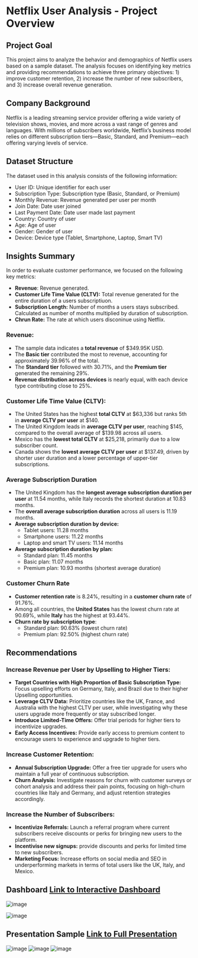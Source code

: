 # Netflix User Analysis - Project Overview

## Project Goal
This project aims to analyze the behavior and demographics of Netflix users based on a sample dataset. The analysis focuses on identifying key metrics and providing recommendations to achieve three primary objectives: 1) improve customer retention, 2) increase the number of new subscribers, and 3) increase overall revenue generation.

## Company Background
Netflix is a leading streaming service provider offering a wide variety of television shows, movies, and more across a vast range of genres and languages. With millions of subscribers worldwide, Netflix’s business model relies on different subscription tiers—Basic, Standard, and Premium—each offering varying levels of service.

## Dataset Structure
The dataset used in this analysis consists of the following information:

* User ID: Unique identifier for each user
* Subscription Type: Subscription type (Basic, Standard, or Premium)
* Monthly Revenue: Revenue generated per user per month
* Join Date: Date user joined	
* Last Payment Date: Date user made last payment	
* Country: Country of user
* Age: Age of user
* Gender: Gender of user
* Device: Device type (Tablet, Smartphone, Laptop, Smart TV)

## Insights Summary
In order to evaluate customer performance, we focused on the following key metrics:

- **Revenue**: Revenue generated.
- **Customer Life Time Value (CLTV):** Total revenue generated for the entire duration of a users subscriptiuon.
- **Subscription Length:** Number of months a users stays subscribed. Calculated as number of months multiplied by duration of subscription.
- **Chrun Rate:** The rate at which users disconinue using Netflix.

### Revenue:
- The sample data indicates a **total revenue** of $349.95K USD.
- The **Basic tier** contributed the most to revenue, accounting for approximately 39.96% of the total.
- The **Standard tier** followed with 30.71%, and the **Premium tier** generated the remaining 29%.
- **Revenue distribution across devices** is nearly equal, with each device type contributing close to 25%.


### Customer Life Time Value (CLTV):
- The United States has the highest **total CLTV** at $63,336 but ranks 5th in **average CLTV per user** at $140.
- The United Kingdom leads in **average CLTV per user**, reaching $145, compared to the overall average of $139.98 across all users.
- Mexico has the **lowest total CLTV** at $25,218, primarily due to a low subscriber count.
- Canada shows the **lowest average CLTV per user** at $137.49, driven by shorter user duration and a lower percentage of upper-tier subscriptions.

### Average Subscription Duration
- The United Kingdom has the **longest average subscription duration per user** at 11.54 months, while Italy records the shortest duration at 10.83 months.
- The **overall average subscription duration** across all users is 11.19 months.
- **Average subscription duration by device:**
  - Tablet users: 11.28 months
  - Smartphone users: 11.22 months
  - Laptop and smart TV users: 11.14 months
- **Average subscription duration by plan:**
  - Standard plan: 11.45 months
  - Basic plan: 11.07 months
  - Premium plan: 10.93 months (shortest average duration)


### Customer Churn Rate
- **Customer retention rate** is 8.24%, resulting in a **customer churn rate** of 91.76%.
- Among all countries, the **United States** has the lowest churn rate at 90.69%, while **Italy** has the highest at 93.44%.
- **Churn rate by subscription type**:
  - Standard plan: 90.63% (lowest churn rate)
  - Premium plan: 92.50% (highest churn rate)


## Recommendations
### Increase Revenue per User by Upselling to Higher Tiers:
- **Target Countries with High Proportion of Basic Subscription Type:** Focus upselling efforts on Germany, Italy, and Brazil due to their higher Upselling opportunities.
- **Leverage CLTV Data:** Prioritize countries like the UK, France, and Australia with the highest CLTV per user, while investigating why these users upgrade more frequently or stay subscribed longer.
- **Introduce Limited-Time Offers:** Offer trial periods for higher tiers to incentivize upgrades.
- **Early Access Incentives:** Provide early access to premium content to encourage users to experience and upgrade to higher tiers.

### Increase Customer Retention:
- **Annual Subscription Upgrade:** Offer a free tier upgrade for users who maintain a full year of continuous subscription.
- **Churn Analysis:** Investigate reasons for churn with customer surveys or cohort analysis and address their pain points, focusing on high-churn countries like Italy and Germany, and adjust retention strategies accordingly.

### Increase the Number of Subscribers:
- **Incentivize Referrals:** Launch a referral program where current subscribers receive discounts or perks for bringing new users to the platform.
- **Incentivise new signups:** provide discounts and perks for limited time to new subscribers.
- **Marketing Focus:** Increase efforts on social media and SEO in underperforming markets in terms of total users like the UK, Italy, and Mexico.

## Dashboard [Link to Interactive Dashboard](https://app.powerbi.com/view?r=eyJrIjoiNDNmZmZkNzQtNTI4Zi00OGI0LWJkNDUtMDRiMmMzN2NkYWUzIiwidCI6ImM2ZTU0OWIzLTVmNDUtNDAzMi1hYWU5LWQ0MjQ0ZGM1YjJjNCJ9)
![image](https://github.com/user-attachments/assets/f839ec7a-71e9-4d49-94dc-8d52d23eed40)

![image](https://github.com/user-attachments/assets/b3a6ad1e-5160-48f2-90b9-650f1dadd720)

## Presentation Sample [Link to Full Presentation](https://docs.google.com/presentation/d/1m2yux7EM2ghopHhGQKm7nsPT79QW-50hOZXslKWmNbA/edit#slide=id.p)
![image](https://github.com/user-attachments/assets/c4e538ee-2bec-4ab1-a773-3f260162f2ae)
![image](https://github.com/user-attachments/assets/e075b9f2-5022-47a9-82e9-829f221a6feb)
![image](https://github.com/user-attachments/assets/e92b3fa3-e21e-4bd9-934b-fb1f7369831c)









